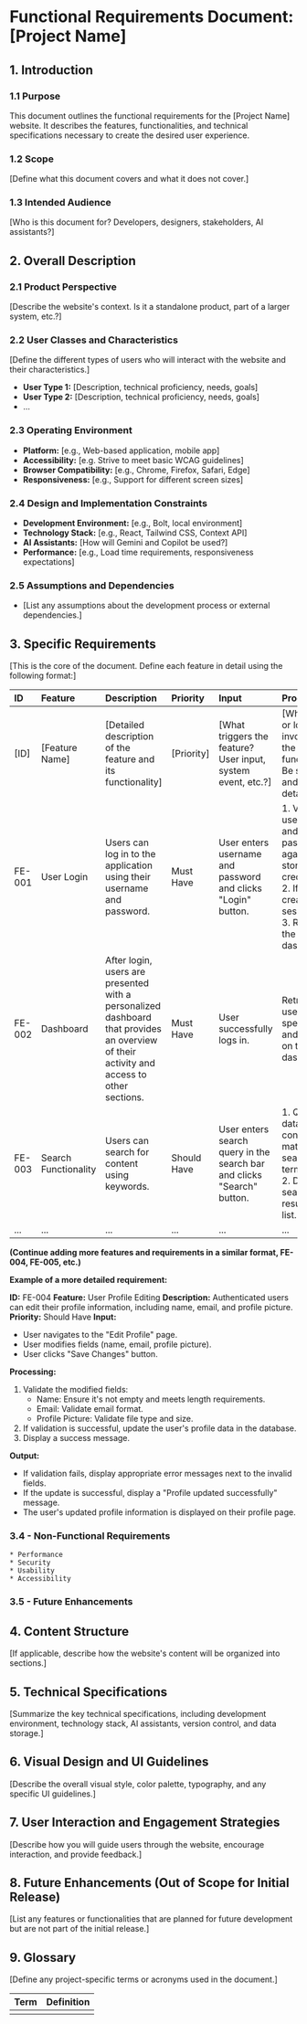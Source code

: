 # Functional Requirements Document: [Project Name]

## 1. Introduction

### 1.1 Purpose

This document outlines the functional requirements for the [Project Name] website. It describes the features, functionalities, and technical specifications necessary to create the desired user experience.

### 1.2 Scope

[Define what this document covers and what it does not cover.]

### 1.3 Intended Audience

[Who is this document for? Developers, designers, stakeholders, AI assistants?]

## 2. Overall Description

### 2.1 Product Perspective

[Describe the website's context. Is it a standalone product, part of a larger system, etc.?]

### 2.2 User Classes and Characteristics

[Define the different types of users who will interact with the website and their characteristics.]

*   **User Type 1:** [Description, technical proficiency, needs, goals]
*   **User Type 2:** [Description, technical proficiency, needs, goals]
*   ...

### 2.3 Operating Environment

*   **Platform:** [e.g., Web-based application, mobile app]
*   **Accessibility:** [e.g. Strive to meet basic WCAG guidelines]
*   **Browser Compatibility:** [e.g., Chrome, Firefox, Safari, Edge]
*   **Responsiveness:** [e.g., Support for different screen sizes]

### 2.4 Design and Implementation Constraints

*   **Development Environment:** [e.g., Bolt, local environment]
*   **Technology Stack:** [e.g., React, Tailwind CSS, Context API]
*   **AI Assistants:** [How will Gemini and Copilot be used?]
*   **Performance:** [e.g., Load time requirements, responsiveness expectations]

### 2.5 Assumptions and Dependencies

*   [List any assumptions about the development process or external dependencies.]

## 3. Specific Requirements

[This is the core of the document. Define each feature in detail using the following format:]

| ID     | Feature               | Description                                                                                                                                       | Priority    | Input                                                                    | Processing                                                                                                                                      | Output                                                                                                       |
| :----- | :-------------------- | :------------------------------------------------------------------------------------------------------------------------------------------------ | :---------- | :----------------------------------------------------------------------- | :---------------------------------------------------------------------------------------------------------------------------------------------- | :----------------------------------------------------------------------------------------------------------- |
| [ID]   | [Feature Name]        | [Detailed description of the feature and its functionality]                                                                                     | [Priority]  | [What triggers the feature? User input, system event, etc.?]             | [What steps or logic are involved in the feature's functionality? Be specific and detailed.]                                                 | [What is the result of the feature's execution? What does the user see or experience?]                     |
| FE-001 | User Login            | Users can log in to the application using their username and password.                                                                           | Must Have   | User enters username and password and clicks "Login" button.            | 1. Validate username and password against stored credentials.<br>2. If valid, create a session.<br>3. Redirect to the user's dashboard. | If successful, user is logged in and redirected. Otherwise, an error message is displayed.                 |
| FE-002 | Dashboard             | After login, users are presented with a personalized dashboard that provides an overview of their activity and access to other sections. | Must Have   | User successfully logs in.                                               | Retrieve user-specific data and display it on the dashboard.                                                                                | Dashboard is displayed with relevant information and navigation options.                                       |
| FE-003 | Search Functionality  | Users can search for content using keywords.                                                                                                      | Should Have | User enters search query in the search bar and clicks "Search" button. | 1. Query the database for content matching the search terms.<br>2. Display search results in a list.                                      | Search results are displayed, allowing the user to navigate to the relevant content.                         |
| ...    | ...                   | ...                                                                                                                                               | ...         | ...                                                                      | ...                                                                                                                                         | ...                                                                                                      |

**(Continue adding more features and requirements in a similar format, FE-004, FE-005, etc.)**

**Example of a more detailed requirement:**

**ID:** FE-004
**Feature:** User Profile Editing
**Description:** Authenticated users can edit their profile information, including name, email, and profile picture.
**Priority:** Should Have
**Input:**

*   User navigates to the "Edit Profile" page.
*   User modifies fields (name, email, profile picture).
*   User clicks "Save Changes" button.

**Processing:**

1. Validate the modified fields:
    *   Name: Ensure it's not empty and meets length requirements.
    *   Email: Validate email format.
    *   Profile Picture: Validate file type and size.
2. If validation is successful, update the user's profile data in the database.
3. Display a success message.

**Output:**

*   If validation fails, display appropriate error messages next to the invalid fields.
*   If the update is successful, display a "Profile updated successfully" message.
*   The user's updated profile information is displayed on their profile page.

### 3.4 - Non-Functional Requirements
    * Performance
    * Security
    * Usability
    * Accessibility

### 3.5 - Future Enhancements

## 4. Content Structure

[If applicable, describe how the website's content will be organized into sections.]

## 5. Technical Specifications

[Summarize the key technical specifications, including development environment, technology stack, AI assistants, version control, and data storage.]

## 6. Visual Design and UI Guidelines

[Describe the overall visual style, color palette, typography, and any specific UI guidelines.]

## 7. User Interaction and Engagement Strategies

[Describe how you will guide users through the website, encourage interaction, and provide feedback.]

## 8. Future Enhancements (Out of Scope for Initial Release)

[List any features or functionalities that are planned for future development but are not part of the initial release.]

## 9. Glossary

[Define any project-specific terms or acronyms used in the document.]

| Term | Definition |
| ---- | ----------- |
|      |             |
